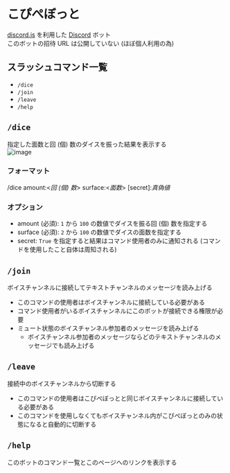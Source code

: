 # こぴぺぼっと
[discord.js](https://discord.js.org/) を利用した [Discord](https://discord.com/) ボット  
このボットの招待 URL は公開していない (ほぼ個人利用の為)


## スラッシュコマンド一覧
- `/dice`
- `/join`
- `/leave`
- `/help`


## `/dice`
指定した面数と回 (個) 数のダイスを振った結果を表示する  
![image](/uploads/f4b9e37e564eaf1408ce9cb7988ba2a1/image.png)
### フォーマット
/dice amount:\<*回 (個) 数*\> surface:\<*面数*\> \[secret\]:*真偽値*
### オプション
- amount (必須): `1` から `100` の数値でダイスを振る回 (個) 数を指定する
- surface (必須): `2` から `100` の数値でダイスの面数を指定する
- secret: `True` を指定すると結果はコマンド使用者のみに通知される
(コマンドを使用したこと自体は周知される)


## `/join`
ボイスチャンネルに接続してテキストチャンネルのメッセージを読み上げる
- このコマンドの使用者はボイスチャンネルに接続している必要がある
- コマンド使用者がいるボイスチャンネルにこのボットが接続できる権限が必要
- ミュート状態のボイスチャンネル参加者のメッセージを読み上げる
    - ボイスチャンネル参加者のメッセージならどのテキストチャンネルのメッセージでも読み上げる


## `/leave`
接続中のボイスチャンネルから切断する
- このコマンドの使用者はこぴぺぼっとと同じボイスチャンネルに接続している必要がある
- このコマンドを使用しなくてもボイスチャンネル内がこぴぺぼっとのみの状態になると自動的に切断する


## `/help`
このボットのコマンド一覧とこのページへのリンクを表示する
